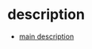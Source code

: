 # description

- [main description](https://github.com/tonytvo/refactor-to-strategy-domain/blob/main/README.md)